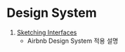 # Design System
1. [Sketching Interfaces](https://airbnb.design/sketching-interfaces/)
    - Airbnb Design System 적용 설명 
